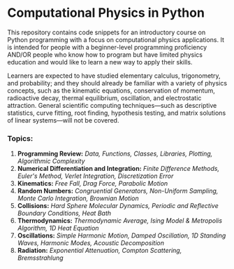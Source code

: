 # Computational Physics in Python

This repository contains code snippets for an introductory course on Python programming with a focus on computational physics applications. It is intended for people with a beginner-level programming proficiency AND/OR people who know how to program but have limited physics education and would like to learn a new way to apply their skills.

Learners are expected to have studied elementary calculus, trigonometry, and probability; and they should already be familiar with a variety of physics concepts, such as the kinematic equations, conservation of momentum, radioactive decay, thermal equilibrium, oscillation, and electrostatic attraction. General scientific computing techniques—such as descriptive statistics, curve fitting, root finding, hypothesis testing, and matrix solutions of linear systems—will not be covered.

### Topics:
1. **Programming Review:** *Data, Functions, Classes, Libraries, Plotting, Algorithmic Complexity*
2. **Numerical Differentiation and Integration:** *Finite Difference Methods, Euler's Method, Verlet Integration, Discretization Error*
3. **Kinematics:** *Free Fall, Drag Force, Parabolic Motion*
4. **Random Numbers:** *Congruential Generators, Non-Uniform Sampling, Monte Carlo Integration, Brownian Motion*
5. **Collisions:** *Hard Sphere Molecular Dynamics, Periodic and Reflective Boundary Conditions, Heat Bath*
6. **Thermodynamics:** *Thermodynamic Average, Ising Model & Metropolis Algorithm, 1D Heat Equation*
7. **Oscillations:** *Simple Harmonic Motion, Damped Oscillation, 1D Standing Waves, Harmonic Modes, Acoustic Decomposition*
8. **Radiation:** *Exponential Attenuation, Compton Scattering, Bremsstrahlung*
